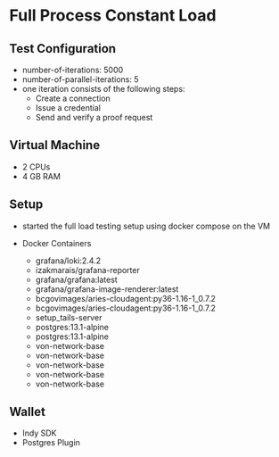 # Full Process Constant Load

## Test Configuration
- number-of-iterations: 5000
- number-of-parallel-iterations: 5
- one iteration consists of the following steps:
  - Create a connection
  - Issue a credential
  - Send and verify a proof request
  
## Virtual Machine
- 2 CPUs
- 4 GB RAM

## Setup
- started the full load testing setup using docker compose on the VM

- Docker Containers
  - grafana/loki:2.4.2                              
  - izakmarais/grafana-reporter                     
  - grafana/grafana:latest                          
  - grafana/grafana-image-renderer:latest           
  - bcgovimages/aries-cloudagent:py36-1.16-1_0.7.2  
  - bcgovimages/aries-cloudagent:py36-1.16-1_0.7.2  
  - setup_tails-server                              
  - postgres:13.1-alpine                            
  - postgres:13.1-alpine                            
  - von-network-base                                
  - von-network-base                                
  - von-network-base                                
  - von-network-base                                
  - von-network-base                                

## Wallet
- Indy SDK
- Postgres Plugin